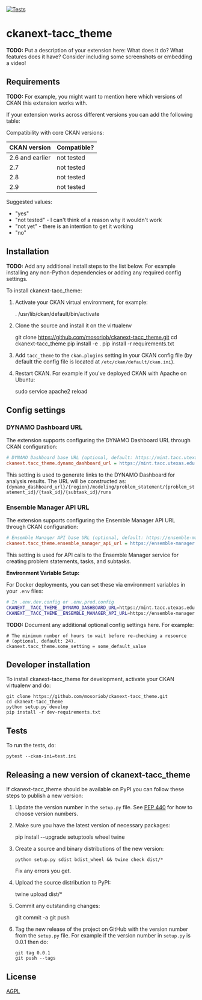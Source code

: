 [![Tests](https://github.com/mosoriob/ckanext-tacc_theme/workflows/Tests/badge.svg?branch=main)](https://github.com/mosoriob/ckanext-tacc_theme/actions)

# ckanext-tacc_theme

**TODO:** Put a description of your extension here: What does it do? What features does it have? Consider including some screenshots or embedding a video!

## Requirements

**TODO:** For example, you might want to mention here which versions of CKAN this
extension works with.

If your extension works across different versions you can add the following table:

Compatibility with core CKAN versions:

| CKAN version    | Compatible? |
| --------------- | ----------- |
| 2.6 and earlier | not tested  |
| 2.7             | not tested  |
| 2.8             | not tested  |
| 2.9             | not tested  |

Suggested values:

- "yes"
- "not tested" - I can't think of a reason why it wouldn't work
- "not yet" - there is an intention to get it working
- "no"

## Installation

**TODO:** Add any additional install steps to the list below.
For example installing any non-Python dependencies or adding any required
config settings.

To install ckanext-tacc_theme:

1. Activate your CKAN virtual environment, for example:

   . /usr/lib/ckan/default/bin/activate

2. Clone the source and install it on the virtualenv

   git clone https://github.com/mosoriob/ckanext-tacc_theme.git
   cd ckanext-tacc_theme
   pip install -e .
   pip install -r requirements.txt

3. Add `tacc_theme` to the `ckan.plugins` setting in your CKAN
   config file (by default the config file is located at
   `/etc/ckan/default/ckan.ini`).

4. Restart CKAN. For example if you've deployed CKAN with Apache on Ubuntu:

   sudo service apache2 reload

## Config settings

### DYNAMO Dashboard URL

The extension supports configuring the DYNAMO Dashboard URL through CKAN configuration:

```ini
# DYNAMO Dashboard base URL (optional, default: https://mint.tacc.utexas.edu)
ckanext.tacc_theme.dynamo_dashboard_url = https://mint.tacc.utexas.edu
```

This setting is used to generate links to the DYNAMO Dashboard for analysis results. The URL will be constructed as:
`{dynamo_dashboard_url}/{region}/modeling/problem_statement/{problem_statement_id}/{task_id}/{subtask_id}/runs`

### Ensemble Manager API URL

The extension supports configuring the Ensemble Manager API URL through CKAN configuration:

```ini
# Ensemble Manager API base URL (optional, default: https://ensemble-manager.mint.tacc.utexas.edu/v1)
ckanext.tacc_theme.ensemble_manager_api_url = https://ensemble-manager.mint.tacc.utexas.edu/v1
```

This setting is used for API calls to the Ensemble Manager service for creating problem statements, tasks, and subtasks.

**Environment Variable Setup:**

For Docker deployments, you can set these via environment variables in your `.env` files:

```bash
# In .env.dev.config or .env.prod.config
CKANEXT__TACC_THEME__DYNAMO_DASHBOARD_URL=https://mint.tacc.utexas.edu
CKANEXT__TACC_THEME__ENSEMBLE_MANAGER_API_URL=https://ensemble-manager.mint.tacc.utexas.edu/v1
```

**TODO:** Document any additional optional config settings here. For example:

    # The minimum number of hours to wait before re-checking a resource
    # (optional, default: 24).
    ckanext.tacc_theme.some_setting = some_default_value

## Developer installation

To install ckanext-tacc_theme for development, activate your CKAN virtualenv and
do:

    git clone https://github.com/mosoriob/ckanext-tacc_theme.git
    cd ckanext-tacc_theme
    python setup.py develop
    pip install -r dev-requirements.txt

## Tests

To run the tests, do:

    pytest --ckan-ini=test.ini

## Releasing a new version of ckanext-tacc_theme

If ckanext-tacc_theme should be available on PyPI you can follow these steps to publish a new version:

1.  Update the version number in the `setup.py` file. See [PEP 440](http://legacy.python.org/dev/peps/pep-0440/#public-version-identifiers) for how to choose version numbers.

2.  Make sure you have the latest version of necessary packages:

    pip install --upgrade setuptools wheel twine

3.  Create a source and binary distributions of the new version:

        python setup.py sdist bdist_wheel && twine check dist/*

    Fix any errors you get.

4.  Upload the source distribution to PyPI:

    twine upload dist/\*

5.  Commit any outstanding changes:

    git commit -a
    git push

6.  Tag the new release of the project on GitHub with the version number from
    the `setup.py` file. For example if the version number in `setup.py` is
    0.0.1 then do:

        git tag 0.0.1
        git push --tags

## License

[AGPL](https://www.gnu.org/licenses/agpl-3.0.en.html)
